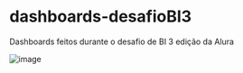 # dashboards-desafioBI3
Dashboards feitos durante o desafio de BI 3 edição da Alura


![image](https://github.com/gabrielkeep/dashboards-desafioBI3/assets/115597735/d7294c5c-089a-4d39-8ddf-707b2353ef41)
